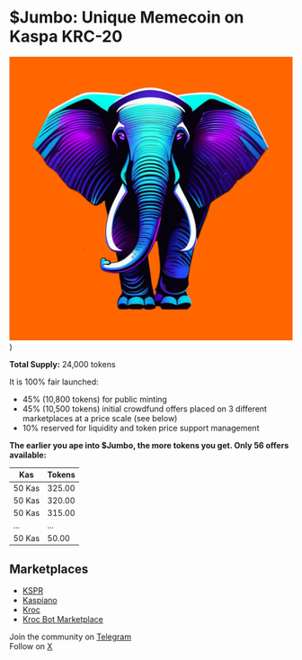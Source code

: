 # $Jumbo: Unique Memecoin on Kaspa KRC-20

![$Jumbo Memecoin Image](https://raw.githubusercontent.com/Mambo-Token/MamboLaunchPad/refs/heads/main/logos/Jumbo_logo.jpg))

**Total Supply:** 24,000 tokens

It is 100% fair launched:

- 45% (10,800 tokens) for public minting
- 45% (10,500 tokens) initial crowdfund offers placed on 3 different marketplaces at a price scale (see below)
- 10% reserved for liquidity and token price support management

**The earlier you ape into $Jumbo, the more tokens you get. Only 56 offers available:**

| Kas    | Tokens  |
|--------|---------|
| 50 Kas | 325.00  |
| 50 Kas | 320.00  |
| 50 Kas | 315.00  |
| ...    | ...     |
| 50 Kas | 50.00   |

## Marketplaces

- [KSPR](https://t.me/kspr_home_bot?start=PS8u4w)
- [Kaspiano](https://kaspiano.com/?ref=1gZf4X3J)
- [Kroc](https://t.me/delta_krocbot?start=b7b6k59ox2v)
- [Kroc Bot Marketplace](t.me/kroc_otc_bot)

Join the community on [Telegram](https://t.me/MadMaxMeme)  
Follow on [X](https://x.com/MadMaxMeme)
